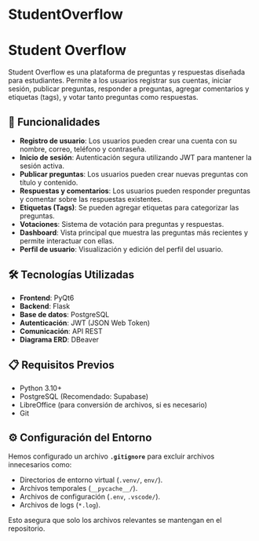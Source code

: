 # StudentOverflow
# Student Overflow

Student Overflow es una plataforma de preguntas y respuestas diseñada para estudiantes. Permite a los usuarios registrar sus cuentas, iniciar sesión, publicar preguntas, responder a preguntas, agregar comentarios y etiquetas (tags), y votar tanto preguntas como respuestas.

## 🚀 Funcionalidades

- **Registro de usuario**: Los usuarios pueden crear una cuenta con su nombre, correo, teléfono y contraseña.
- **Inicio de sesión**: Autenticación segura utilizando JWT para mantener la sesión activa.
- **Publicar preguntas**: Los usuarios pueden crear nuevas preguntas con título y contenido.
- **Respuestas y comentarios**: Los usuarios pueden responder preguntas y comentar sobre las respuestas existentes.
- **Etiquetas (Tags)**: Se pueden agregar etiquetas para categorizar las preguntas.
- **Votaciones**: Sistema de votación para preguntas y respuestas.
- **Dashboard**: Vista principal que muestra las preguntas más recientes y permite interactuar con ellas.
- **Perfil de usuario**: Visualización y edición del perfil del usuario.

## 🛠️ Tecnologías Utilizadas

- **Frontend**: PyQt6
- **Backend**: Flask
- **Base de datos**: PostgreSQL 
- **Autenticación**: JWT (JSON Web Token)
- **Comunicación**: API REST
- **Diagrama ERD**: DBeaver

## 📋 Requisitos Previos

- Python 3.10+
- PostgreSQL (Recomendado: Supabase)
- LibreOffice (para conversión de archivos, si es necesario)
- Git

## ⚙️ Configuración del Entorno

Hemos configurado un archivo **`.gitignore`** para excluir archivos innecesarios como:

- Directorios de entorno virtual (`.venv/`, `env/`).
- Archivos temporales (`__pycache__/`).
- Archivos de configuración (`.env`, `.vscode/`).
- Archivos de logs (`*.log`).

Esto asegura que solo los archivos relevantes se mantengan en el repositorio.

